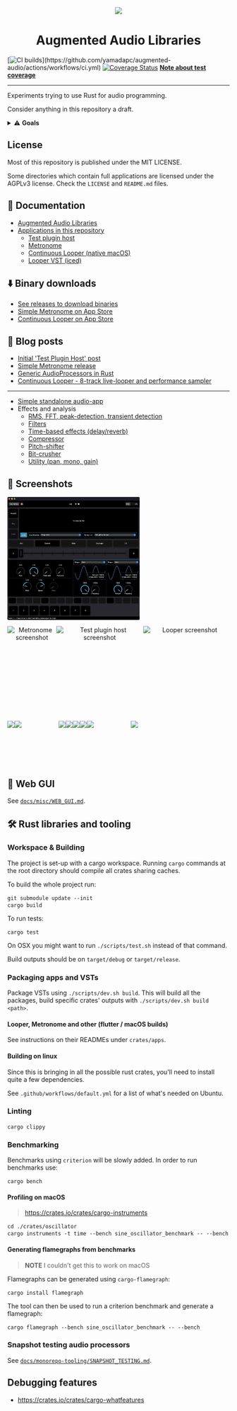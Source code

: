 <p align="center"><img height="150" src="https://github.com/yamadapc/rust-audio-software/raw/master/design/Icon.png" /></p>

<h1 align="center">Augmented Audio Libraries</h1>

[![CI builds]([https://github.com/yamadapc/augmented-audio/actions/workflows/ci.yml/badge.svg](https://github.com/yamadapc/augmented-audio/actions/workflows/ci.yml/badge.svg))](https://github.com/yamadapc/augmented-audio/actions/workflows/ci.yml)
[![Coverage Status](https://coveralls.io/repos/github/yamadapc/augmented-audio/badge.svg?branch=master)](https://coveralls.io/github/yamadapc/augmented-audio?branch=master) [**Note about test coverage**](docs/TEST_COVERAGE.md)

- - -

Experiments trying to use Rust for audio programming.

Consider anything in this repository a draft.

<details>
  <summary>⚠️ <strong>Goals</strong></summary>

* **Goal 1:** Learn & have fun
  * This is goal #1 and it's very important to keep it in mind if you end-up
    depending on one of the crates in this repository
* **Goal 2:** Build tools for aiding development
* **Goal 3:** Experiment with audio software GUI in Rust

</details>

## License
Most of this repository is published under the MIT LICENSE.

Some directories which contain full applications are licensed under the AGPLv3 license. Check the `LICENSE` and `README.md` files.

## 📖 Documentation

* [Augmented Audio Libraries](crates/augmented#readme)
* [Applications in this repository](crates/apps#readme)
  - [Test plugin host](crates/apps/plugin-host#readme)
  - [Metronome](crates/apps/metronome#readme)
  - [Continuous Looper (native macOS)](crates/apps/looper/Sequencer#readme)
  - [Looper VST (iced)](crates/apps/looper#readme)

## ⬇️ Binary downloads
* [See releases to download binaries](https://github.com/yamadapc/augmented-audio/releases)
* [Simple Metronome on App Store](https://apps.apple.com/au/app/simple-metronome/id1604183938?mt=12)
* [Continuous Looper on App Store](https://apps.apple.com/au/app/continuous-looper/id1616355791)

## 💬 Blog posts
* [Initial 'Test Plugin Host' post](https://beijaflor.io/blog/07-2021/rust-audio-experiments-2/)
* [Simple Metronome release](https://beijaflor.io/blog/01-2022/rust-audio-experiments-3/)
* [Generic AudioProcessors in Rust](https://beijaflor.io/blog/02-2022/rust-audio-experiments-4/)
* [Continuous Looper - 8-track live-looper and performance sampler](https://beijaflor.io/blog/04-2022/rust-audio-experiments-5/)

- - -

- [Simple standalone audio-app](https://github.com/yamadapc/augmented-audio/tree/master/crates/augmented/application/audio-processor-standalone)
- Effects and analysis
  * [RMS, FFT, peak-detection, transient detection](https://github.com/yamadapc/augmented-audio/tree/master/crates/augmented/audio/audio-processor-analysis)
  * [Filters](https://github.com/yamadapc/augmented-audio/tree/master/crates/augmented/dsp/dsp-filters) 
  * [Time-based effects (delay/reverb)](https://github.com/yamadapc/augmented-audio/tree/master/crates/augmented/audio/audio-processor-time)
  * [Compressor](https://github.com/yamadapc/augmented-audio/tree/master/crates/augmented/audio/audio-processor-dynamics)
  * [Pitch-shifter](https://github.com/yamadapc/augmented-audio/tree/master/crates/augmented/audio/audio-processor-pitch-shifter)
  * [Bit-crusher](https://github.com/yamadapc/augmented-audio/tree/master/crates/augmented/audio/audio-processor-bitcrusher)
  * [Utility (pan, mono, gain)](https://github.com/yamadapc/augmented-audio/tree/master/crates/augmented/audio/audio-processor-utility)

## 📸 Screenshots

<p align="center" style="display: flex">
  <img alt="Sequencer screenshot" src="https://raw.githubusercontent.com/yamadapc/augmented-audio/master/crates/apps/looper/Sequencer/screenshot.png" width="300" /> 
</p>

<p align="center" style="display: flex;">
  <img alt="Metronome screenshot" src="https://github.com/yamadapc/augmented-audio/raw/master/crates/apps/metronome/design/screenshots/single.png" height="200" />
  <img alt="Test plugin host screenshot" src="https://github.com/yamadapc/augmented-audio/raw/master/crates/apps/plugin-host/screenshot.png" width="300" />
  <img alt="Looper screenshot" src="https://github.com/yamadapc/augmented-audio/raw/master/crates/apps/looper/screenshot.png" width="300" />
</p>

<p align="center" style="display: flex;">
  <img height="100" src="https://github.com/yamadapc/rust-audio-software/raw/master/design/ui/volume.png" />
  <img width="100" src="https://github.com/yamadapc/rust-audio-software/raw/master/design/ui/picklist.png" />
  <img height="100" src="https://github.com/yamadapc/rust-audio-software/raw/master/design/ui/menu_list.png" />
  <img height="100" src="https://github.com/yamadapc/rust-audio-software/raw/master/design/ui/button.png" />
  <img height="100" src="https://github.com/yamadapc/rust-audio-software/raw/master/design/ui/knobs.png" />
  <img height="100" src="https://github.com/yamadapc/rust-audio-software/raw/master/design/ui/sliders.png" />
  <img width="100" src="https://github.com/yamadapc/rust-audio-software/raw/master/design/ui/transport.png" />
  <img height="100" src="https://github.com/yamadapc/rust-audio-software/raw/master/design/tremolo-screenshot.png" />
</p>

## 👩 Web GUI
See [`docs/misc/WEB_GUI.md`](docs/misc/WEB_GUI.md).

## 🛠 Rust libraries and tooling
### Workspace & Building
The project is set-up with a cargo workspace. Running `cargo` commands at the root directory should compile all crates
sharing caches.

To build the whole project run:
```shell
git submodule update --init
cargo build
```

To run tests:
```shell
cargo test
```

On OSX you might want to run `./scripts/test.sh` instead of that command.

Build outputs should be on `target/debug` or `target/release`.

### Packaging apps and VSTs

Package VSTs using `./scripts/dev.sh build`. This will build all the packages, build specific crates' outputs with
`./scripts/dev.sh build <path>`.

#### Looper, Metronome and other (flutter / macOS builds)
See instructions on their READMEs under `crates/apps`.

#### Building on linux
Since this is bringing in all the possible rust crates, you'll need to install quite a few dependencies.

See `.github/workflows/default.yml` for a list of what's needed on Ubuntu.

### Linting
```shell
cargo clippy
```

### Benchmarking
Benchmarks using `criterion` will be slowly added. In order to run benchmarks use:
```shell
cargo bench
```

#### Profiling on macOS
> https://crates.io/crates/cargo-instruments

```shell
cd ./crates/oscillator
cargo instruments -t time --bench sine_oscillator_benchmark -- --bench
```

#### Generating flamegraphs from benchmarks
> **NOTE** I couldn't get this to work on macOS

Flamegraphs can be generated using `cargo-flamegraph`:
```shell
cargo install flamegraph
```

The tool can then be used to run a criterion benchmark and generate a flamegraph:

```shell
cargo flamegraph --bench sine_oscillator_benchmark -- --bench
```

### Snapshot testing audio processors

See [`docs/monorepo-tooling/SNAPSHOT_TESTING.md`](docs/monorepo-tooling/SNAPSHOT_TESTING.md).

## Debugging features

* https://crates.io/crates/cargo-whatfeatures
